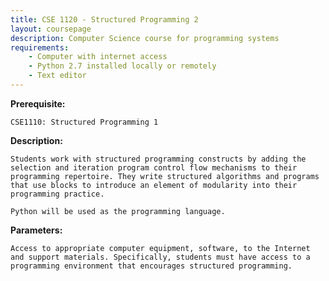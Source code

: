```yaml
---
title: CSE 1120 - Structured Programming 2
layout: coursepage
description: Computer Science course for programming systems
requirements:
    - Computer with internet access
    - Python 2.7 installed locally or remotely
    - Text editor
---
```

    
**Prerequisite:**

    CSE1110: Structured Programming 1

**Description:**
    
    Students work with structured programming constructs by adding the selection and iteration program control flow mechanisms to their programming repertoire. They write structured algorithms and programs that use blocks to introduce an element of modularity into their programming practice.
    
    Python will be used as the programming language.

**Parameters:**

    Access to appropriate computer equipment, software, to the Internet and support materials. Specifically, students must have access to a programming environment that encourages structured programming.

